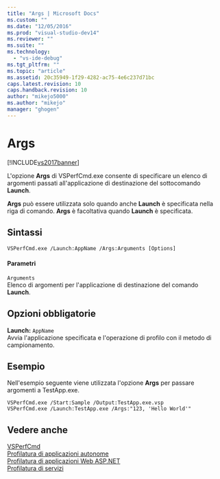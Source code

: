 ```yaml
---
title: "Args | Microsoft Docs"
ms.custom: ""
ms.date: "12/05/2016"
ms.prod: "visual-studio-dev14"
ms.reviewer: ""
ms.suite: ""
ms.technology: 
  - "vs-ide-debug"
ms.tgt_pltfrm: ""
ms.topic: "article"
ms.assetid: 20c35949-1f29-4282-ac75-4e6c237d71bc
caps.latest.revision: 10
caps.handback.revision: 10
author: "mikejo5000"
ms.author: "mikejo"
manager: "ghogen"
---
```

# Args
[!INCLUDE[vs2017banner](../code-quality/includes/vs2017banner.md)]

L'opzione **Args** di VSPerfCmd.exe consente di specificare un elenco di argomenti passati all'applicazione di destinazione del sottocomando **Launch**.  
  
 **Args** può essere utilizzata solo quando anche **Launch** è specificata nella riga di comando.  **Args** è facoltativa quando **Launch** è specificata.  
  
## Sintassi  
  
```  
VSPerfCmd.exe /Launch:AppName /Args:Arguments [Options]  
```  
  
#### Parametri  
 `Arguments`  
 Elenco di argomenti per l'applicazione di destinazione del comando **Launch**.  
  
## Opzioni obbligatorie  
 **Launch:** `AppName`  
 Avvia l'applicazione specificata e l'operazione di profilo con il metodo di campionamento.  
  
## Esempio  
 Nell'esempio seguente viene utilizzata l'opzione **Args** per passare argomenti a TestApp.exe.  
  
```  
VSPerfCmd.exe /Start:Sample /Output:TestApp.exe.vsp  
VSPerfCmd.exe /Launch:TestApp.exe /Args:"123, 'Hello World'"  
```  
  
## Vedere anche  
 [VSPerfCmd](../profiling/vsperfcmd.md)   
 [Profilatura di applicazioni autonome](../profiling/command-line-profiling-of-stand-alone-applications.md)   
 [Profilatura di applicazioni Web ASP.NET](../profiling/command-line-profiling-of-aspnet-web-applications.md)   
 [Profilatura di servizi](../profiling/command-line-profiling-of-services.md)